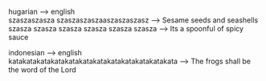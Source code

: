 hugarian --> english  
szaszaszasza szaszaszaszaaszaszaszasz -->  Sesame seeds and seashells
szasza szasza szasza szasza szasza szasza --> Its a spoonful of spicy sauce


indonesian --> english  
katakatakatakatakatakatakatakatakatakatakatakata --> The frogs shall be the word of the Lord  
